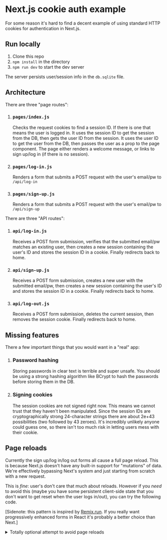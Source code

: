 # Next.js cookie auth example

For some reason it's hard to find a decent example of using standard HTTP cookies for authentication in Next.js.

## Run locally

1. Clone this repo
1. `npm install` in the directory
1. `npm run dev` to start the dev server

The server persists user/session info in the `db.sqlite` file.

## Architecture

There are three "page routes":

1. ### `pages/index.js`
   Checks the request cookies to find a session ID. If there is one that means the user is logged in. It uses the session ID to get the session from the DB, then gets the user ID from the session. It uses the user ID to get the user from the DB, then passes the user as a prop to the page component. The page either renders a welcome message, or links to sign up/log in (if there is no session).
1. ### `pages/log-in.js`
   Renders a form that submits a POST request with the user's email/pw to `/api/log-in`
1. ### `pages/sign-up.js`
   Renders a form that submits a POST request with the user's email/pw to `/api/sign-up`

There are three "API routes":

1. ### `api/log-in.js`
   Receives a POST form submission, verifies that the submitted email/pw matches an existing user, then creates a new session containing the user's ID and stores the session ID in a cookie. Finally redirects back to home.
1. ### `api/sign-up.js`
   Receives a POST form submission, creates a new user with the submitted email/pw, then creates a new session containing the user's ID and stores the session ID in a cookie. Finally redirects back to home.
1. ### `api/log-out.js`
   Receives a POST form submission, deletes the current session, then removes the session cookie. Finally redirects back to home.

## Missing features

There a few important things that you would want in a "real" app:

1. ### Password hashing
   Storing passwords in clear text is terrible and super unsafe. You should be using a strong hashing algorithm like BCrypt to hash the passwords before storing them in the DB.
1. ### Signing cookies
   The session cookies are not signed right now. This means we cannot trust that they haven't been manipulated. Since the session IDs are cryptographically strong 24-character strings there are about 2e+43 possibilities (two followed by 43 zeroes). It's incredibly unlikely anyone could guess one, so there isn't too much risk in letting users mess with their cookie.

## Page reloads

Currently the sign up/log in/log out forms all cause a full page reload. This is because Next.js doesn't have any built-in support for "mutations" of data. We're effectively bypassing Next's system and just starting from scratch with a new request.

This is _fine_: user's don't care that much about reloads. However if you _need_ to avoid this (maybe you have some persistent client-side state that you don't want to get reset when the user logs in/out), you can try the following code.

[Sidenote: this pattern is inspired by [Remix.run](https://remix.run). If you really want progressively enhanced forms in React it's probably a better choice than Next.]

<details>
<summary>Totally optional attempt to avoid page reloads</summary>

To avoid reloads you'd have to build your own form abstraction that prevented the default submission, used `fetch` to send the POST, then re-rendered the page/followed the redirect client-side. Here's a rough example implementation:

```jsx
/*
  Create a <Form> component you can use as a drop-in replacement for the native HTML <form>
*/
function Form({ action, method, ...rest }) {
  // access Next's client-side router
  const router = useRouter();
  function submit(event) {
    // stop normal form submission
    event.preventDefault();

    // gather all named inputs
    const data = new FormData(event.target);

    // create a url-encoded body (like a native form, `name=oli&other=thing` etc)
    const body = new URLSearchParams(data).toString();

    // send the HTTP request ourself using fetch
    fetch(action, {
      method,
      body,
      headers: {
        // make sure the server knows the body is urlencoded
        "content-type": "application/x-www-form-urlencoded",
        // tell the server this wasn't a normal form
        "x-requested-with": "fetch",
      },
    }).then((res) => {
      // annoyingly `fetch` cannot follow normal redirects
      // so we have to hack it with a custom header to tell us where to go
      const redirect = res.headers.get("x-redirect");
      if (router.pathname === redirect) {
        // if we're on the same page just reload all the data
        router.replace(router.asPath);
      } else {
        // otherwise navigate client-side to the new page
        router.push(redirect);
      }
    });
  }
  return <form action={action} method={method} onSubmit={submit} {...rest} />;
}
```

Then your server needs to handle the redirect differently depending on whether it got a normal form POST, or one from your custom Form:

```js
function redirect(to, req, res) {
  if (req.headers["x-requested-with"] === "fetch") {
    // this was sent by our custom Form component
    // don't do a normal redirect, instead set the custom header
    // the client-side JS will navigate to the new page
    res.setHeader("x-redirect", to);
    res.status(204).send("");
  } else {
    // this was sent by a normal HTML form
    // we can send back a normal redirect and let the browser follow it automatically
    res.redirect("/");
  }
}
```

</details>
